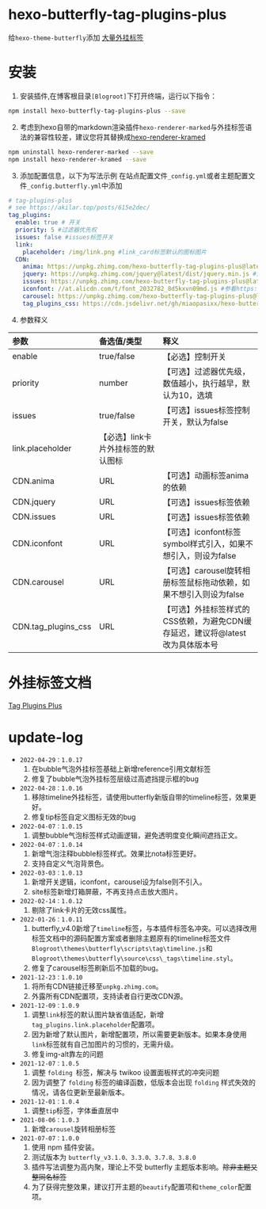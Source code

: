 # hexo-butterfly-tag-plugins-plus

给`hexo-theme-butterfly`添加 [大量外挂标签](https://akilar.top/posts/615e2dec/)

# 安装

1. 安装插件,在博客根目录`[Blogroot]`下打开终端，运行以下指令：
  ```bash
  npm install hexo-butterfly-tag-plugins-plus --save
  ```
2. 考虑到hexo自带的markdown渲染插件`hexo-renderer-marked`与外挂标签语法的兼容性较差，建议您将其替换成[hexo-renderer-kramed](https://www.npmjs.com/package/hexo-renderer-kramed)
  ```bash
  npm uninstall hexo-renderer-marked --save
  npm install hexo-renderer-kramed --save
  ```

3. 添加配置信息，以下为写法示例
  在站点配置文件`_config.yml`或者主题配置文件`_config.butterfly.yml`中添加

  ```yaml
  # tag-plugins-plus
  # see https://akilar.top/posts/615e2dec/
  tag_plugins:
    enable: true # 开关
    priority: 5 #过滤器优先权
    issues: false #issues标签开关
    link:
      placeholder: /img/link.png #link_card标签默认的图标图片
    CDN:
      anima: https://unpkg.zhimg.com/hexo-butterfly-tag-plugins-plus@latest/lib/assets/font-awesome-animation.min.css #动画标签anima的依赖
      jquery: https://unpkg.zhimg.com/jquery@latest/dist/jquery.min.js #issues标签依赖
      issues: https://unpkg.zhimg.com/hexo-butterfly-tag-plugins-plus@latest/lib/assets/issues.js #issues标签依赖
      iconfont: //at.alicdn.com/t/font_2032782_8d5kxvn09md.js #参看https://akilar.top/posts/d2ebecef/
      carousel: https://unpkg.zhimg.com/hexo-butterfly-tag-plugins-plus@latest/lib/assets/carousel-touch.js
      tag_plugins_css: https://cdn.jsdelivr.net/gh/miaopasixx/hexo-butterfly-tag-plugins-plus@master/lib/tag_plugins.css
  ```
4. 参数释义

  |参数|备选值/类型|释义|
  |:--|:--|:--|
  |enable|true/false|【必选】控制开关|
  |priority|number|【可选】过滤器优先级，数值越小，执行越早，默认为10，选填|
  |issues|true/false|【可选】issues标签控制开关，默认为false|
  |link.placeholder|【必选】link卡片外挂标签的默认图标|
  |CDN.anima|URL|【可选】动画标签anima的依赖|
  |CDN.jquery|URL|【可选】issues标签依赖|
  |CDN.issues|URL|【可选】issues标签依赖|
  |CDN.iconfont|URL|【可选】iconfont标签symbol样式引入，如果不想引入，则设为false|
  |CDN.carousel|URL|【可选】carousel旋转相册标签鼠标拖动依赖，如果不想引入则设为false|
  |CDN.tag_plugins_css|URL|【可选】外挂标签样式的CSS依赖，为避免CDN缓存延迟，建议将@latest改为具体版本号|

# 外挂标签文档
[Tag Plugins Plus](https://akilar.top/posts/615e2dec/)

# update-log
- `2022-04-29：1.0.17`
  1. 在bubble气泡外挂标签基础上新增reference引用文献标签
  2. 修复了bubble气泡外挂标签层级过高遮挡提示框的bug
- `2022-04-28：1.0.16`
  1. 移除timeline外挂标签，请使用butterfly新版自带的timeline标签，效果更好。
  2. 修复tip标签自定义图标无效的bug
- `2022-04-07：1.0.15`
  1. 调整bubble气泡标签样式动画逻辑，避免透明度变化瞬间遮挡正文。
- `2022-04-07：1.0.14`
  1. 新增气泡注释bubble标签样式。效果比nota标签更好。
  2. 支持自定义气泡背景色。
- `2022-03-03：1.0.13`
  1. 新增开关逻辑，iconfont，carousel设为false则不引入。
  2. site标签新增灯箱屏蔽，不再支持点击放大图片。
- `2022-02-14：1.0.12`
  1. 剔除了link卡片的无效css属性。
- `2022-01-26：1.0.11`
  1. butterfly_v4.0新增了`timeline`标签，与本插件标签名冲突。可以选择改用标签文档中的源码配置方案或者删除主题原有的timeline标签文件`Blogroot\themes\butterfly\scripts\tag\timeline.js`和`Blogroot\themes\butterfly\source\css\_tags\timeline.styl`。
  2. 修复了carousel标签刷新后不加载的bug。
- `2021-12-23：1.0.10`
  1. 将所有CDN链接迁移至`unpkg.zhimg.com`。
  2. 外露所有CDN配置项，支持读者自行更改CDN源。
- `2021-12-09：1.0.9`
  1. 调整`link`标签的默认图片缺省值适配，新增`tag_plugins.link.placeholder`配置项。
  2. 因为新增了默认图片，新增配置项，所以需要更新版本。如果本身使用`link`标签就有自己加图片的习惯的，无需升级。
  3. 修复img-alt靠左的问题
- `2021-12-07：1.0.5`
  1. 调整 `folding `标签，解决与 twikoo 设置面板样式的冲突问题
  2. 因为调整了 `folding` 标签的编译函数，低版本会出现 `folding` 样式失效的情况，请各位更新至最新版本。
- `2021-12-01：1.0.4`
  1. 调整`tip`标签，字体垂直居中
- `2021-08-06：1.0.3`
  1. 新增`carousel`旋转相册标签
- `2021-07-07：1.0.0`
  1. 使用 npm 插件安装。
  2. 测试版本为 `butterfly_v3.1.0、3.3.0、3.7.8、3.8.0`
  3. 插件写法调整为高内聚，理论上不受 butterfly 主题版本影响。~~除非主题又整同名标签~~
  4. 为了获得完整效果，建议打开主题的`beautify`配置项和`theme_color`配置项。
